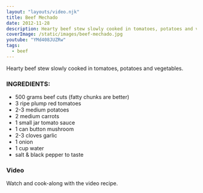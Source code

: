 ```yaml
---
layout: "layouts/video.njk"
title: Beef Mechado
date: 2012-11-28
description: Hearty beef stew slowly cooked in tomatoes, potatoes and vegetables
coverImage: /static/images/beef-mechado.jpg
youtube: "YMd408JUZRw"
tags:
  - beef
---
```


Hearty beef stew slowly cooked in tomatoes, potatoes and vegetables.

### INGREDIENTS:

- 500 grams beef cuts (fatty chunks are better)
- 3 ripe plump red tomatoes
- 2-3 medium potatoes
- 2 medium carrots
- 1 small jar tomato sauce
- 1 can button mushroom
- 2-3 cloves garlic
- 1 onion
- 1 cup water
- salt & black pepper to taste

### Video
Watch and cook-along with the video recipe.
